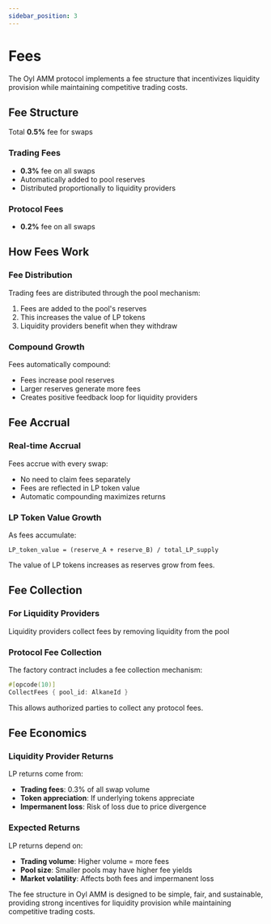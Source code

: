 ```yaml
---
sidebar_position: 3
---
```


# Fees

The Oyl AMM protocol implements a fee structure that incentivizes liquidity provision while maintaining competitive trading costs.

## Fee Structure
Total **0.5%** fee for swaps
### Trading Fees
- **0.3%** fee on all swaps
- Automatically added to pool reserves
- Distributed proportionally to liquidity providers

### Protocol Fees
- **0.2%** fee on all swaps


## How Fees Work

### Fee Distribution
Trading fees are distributed through the pool mechanism:
1. Fees are added to the pool's reserves
2. This increases the value of LP tokens
3. Liquidity providers benefit when they withdraw

### Compound Growth
Fees automatically compound:
- Fees increase pool reserves
- Larger reserves generate more fees
- Creates positive feedback loop for liquidity providers

## Fee Accrual

### Real-time Accrual
Fees accrue with every swap:
- No need to claim fees separately
- Fees are reflected in LP token value
- Automatic compounding maximizes returns

### LP Token Value Growth
As fees accumulate:
```
LP_token_value = (reserve_A + reserve_B) / total_LP_supply
```

The value of LP tokens increases as reserves grow from fees.

## Fee Collection

### For Liquidity Providers
Liquidity providers collect fees by removing liquidity from the pool

### Protocol Fee Collection
The factory contract includes a fee collection mechanism:
```rust
#[opcode(10)]
CollectFees { pool_id: AlkaneId }
```

This allows authorized parties to collect any protocol fees.

## Fee Economics

### Liquidity Provider Returns
LP returns come from:
- **Trading fees**: 0.3% of all swap volume
- **Token appreciation**: If underlying tokens appreciate
- **Impermanent loss**: Risk of loss due to price divergence

### Expected Returns
LP returns depend on:
- **Trading volume**: Higher volume = more fees
- **Pool size**: Smaller pools may have higher fee yields
- **Market volatility**: Affects both fees and impermanent loss

The fee structure in Oyl AMM is designed to be simple, fair, and sustainable, providing strong incentives for liquidity provision while maintaining competitive trading costs.
